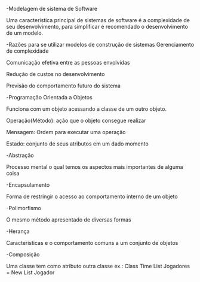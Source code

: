 -Modelagem de sistema de Software

Uma caracteristica principal de sistemas de software é a complexidade de seu desenvolvimento, para simplificar é recomendado o desenvolvimento de um modelo.

 -Razões para se utilizar modelos de construção de sistemas
Gerenciamento de complexidade

Comunicação efetiva entre as pessoas envolvidas

Redução de custos no desenvolvimento

Previsão do comportamento futuro do sistema


-Programação Orientada a Objetos
  
Funciona com um objeto acessando a classe de um outro objeto.

  Operação(Método): ação que o objeto consegue realizar
  
  Mensagem: Ordem para executar uma operação
  
  Estado: conjunto de seus atributos em um dado momento

-Abstração
  
Processo mental o qual temos os aspectos mais importantes de alguma coisa

-Encapsulamento
  
Forma de restringir o acesso ao comportamento interno de um objeto

-Polimorfismo
  
O mesmo método apresentado de diversas formas

-Herança
  
Caracteristicas e o comportamento comuns a um conjunto de objetos

-Composição
  
Uma classe tem como atributo outra classe
ex.: Class Time
      List Jogadores = New List Jogador



